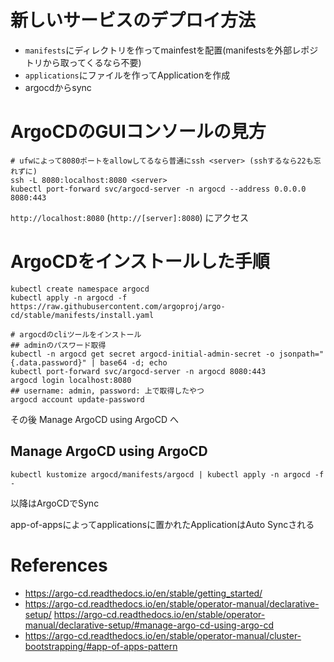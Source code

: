 # 新しいサービスのデプロイ方法
- `manifests`にディレクトリを作ってmainfestを配置(manifestsを外部レポジトリから取ってくるなら不要)
- `applications`にファイルを作ってApplicationを作成
- argocdからsync

# ArgoCDのGUIコンソールの見方
```
# ufwによって8080ポートをallowしてるなら普通にssh <server> (sshするなら22も忘れずに)
ssh -L 8080:localhost:8080 <server>
kubectl port-forward svc/argocd-server -n argocd --address 0.0.0.0 8080:443
```
`http://localhost:8080` (`http://[server]:8080`) にアクセス

# ArgoCDをインストールした手順
```
kubectl create namespace argocd
kubectl apply -n argocd -f https://raw.githubusercontent.com/argoproj/argo-cd/stable/manifests/install.yaml

# argocdのcliツールをインストール
## adminのパスワード取得
kubectl -n argocd get secret argocd-initial-admin-secret -o jsonpath="{.data.password}" | base64 -d; echo
kubectl port-forward svc/argocd-server -n argocd 8080:443
argocd login localhost:8080
## username: admin, password: 上で取得したやつ
argocd account update-password
```

その後 Manage ArgoCD using ArgoCD へ

## Manage ArgoCD using ArgoCD
```
kubectl kustomize argocd/manifests/argocd | kubectl apply -n argocd -f -
```
以降はArgoCDでSync

app-of-appsによってapplicationsに置かれたApplicationはAuto Syncされる

# References
- https://argo-cd.readthedocs.io/en/stable/getting_started/
- https://argo-cd.readthedocs.io/en/stable/operator-manual/declarative-setup/
https://argo-cd.readthedocs.io/en/stable/operator-manual/declarative-setup/#manage-argo-cd-using-argo-cd
- https://argo-cd.readthedocs.io/en/stable/operator-manual/cluster-bootstrapping/#app-of-apps-pattern
